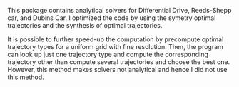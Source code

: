 
This package contains analytical solvers for Differential Drive, Reeds-Shepp car, and Dubins Car.
I optimized the code by using the symetry optimal trajectories and the synthesis of optimal trajectories.

It is possible to further speed-up the computation by precompute optimal trajectory types for a uniform grid with fine resolution. Then, the program can look up just one trajectory type and compute the corresponding trajectory other than compute several trajectories and choose the best one. However, this method makes solvers not analytical and hence I did not use this method.
